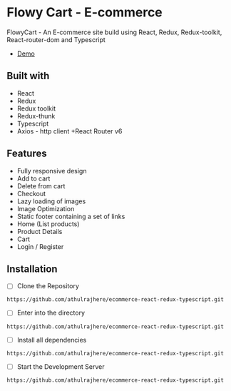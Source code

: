# Flowy Cart - E-commerce

FlowyCart - An E-commerce site build using React, Redux, Redux-toolkit, React-router-dom and Typescript

- [Demo](https://flowy-cart.vercel.app/)

## Built with

+ React
+ Redux
+ Redux toolkit
+ Redux-thunk
+ Typescript
+ Axios - http client
+React Router v6

## Features

+ Fully responsive design
+ Add to cart
+ Delete from cart
+ Checkout
+ Lazy loading of images
+ Image Optimization
+ Static footer containing a set of links
+ Home (List products)
+ Product Details
+ Cart
+ Login / Register

## Installation

- [ ] Clone the Repository
```
https://github.com/athulrajhere/ecommerce-react-redux-typescript.git
```
- [ ] Enter into the directory
```
https://github.com/athulrajhere/ecommerce-react-redux-typescript.git
```
- [ ] Install all dependencies
```
https://github.com/athulrajhere/ecommerce-react-redux-typescript.git
```
- [ ] Start the Development Server
```
https://github.com/athulrajhere/ecommerce-react-redux-typescript.git
```
